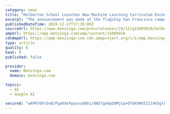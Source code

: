 ```yaml
---
category: news
title: "Holberton School Launches New Machine Learning Curriculum Encouraging Greater Diversity in this Increasingly Important Field"
excerpt: "The announcement was made at the flagship San Francisco campus featuring Grammy award-winner NE-YO, Black Girls Code founder and CEO Kimberly Bryant and representatives from Google (Tensorflow) and IBM. \"Machine Learning, and by extension Artificial Intelligence, are increasingly dominating how we interact with technology at all levels ..."
publishedDateTime: 2019-12-17T17:35:00Z
sourceUrl: https://www.benzinga.com/pressreleases/19/12/g15005018/holberton-school-launches-new-machine-learning-curriculum-encouraging-greater-diversity-in-this-in
ampUrl: https://amp.benzinga.com/amp/content/15005018
cdnAmpUrl: https://amp-benzinga-com.cdn.ampproject.org/c/s/amp.benzinga.com/amp/content/15005018
type: article
quality: 0
heat: 0
published: false

provider:
  name: Benzinga.com
  domain: benzinga.com

topics:
  - AI
  - Google AI

secured: "wAPH70Fn5nB/PgaK9xPpazvu6Abi/8NSTgm4pO9MjCq+OfAXVWVSII1465gl6PdyFHKbWm51b16DE7xhiyu4XDHFhp7Vq4RL2xqDycCwHZzTSCOZY9INXPrRxXwKM/QWEyR+egR0t1VuJlCqGxX/z28czJdkDUc806jy69PI2zE6Rl8g1HVqrcfCh+Bfg/0PPfqpbt+WsHGK9NIywawQ8rXls4gYEoVP23GKT4XR0/MAIQ4db1AtC/r7pqnEd7ZTHL0jMcY9oRQTrwP14ZM00g==;xTMyz56yo4zzxz2MMrs+1Q=="
---
```


